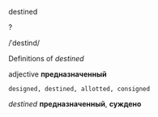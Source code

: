 destined

?

/ˈdestind/

Definitions of _destined_

adjective
**предназначенный**

    designed, destined, allotted, consigned

_destined_
**предназначенный**, **суждено**
